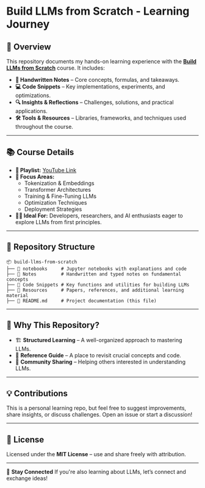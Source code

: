# Build LLMs from Scratch - Learning Journey

## 🚀 Overview
This repository documents my hands-on learning experience with the **[Build LLMs from Scratch](https://www.youtube.com/playlist?list=PLPTV0NXA_ZSgsLAr8YCgCwhPIJNNtexWu)** course. It includes:
- **📖 Handwritten Notes** – Core concepts, formulas, and takeaways.
- **💻 Code Snippets** – Key implementations, experiments, and optimizations.
- **🔍 Insights & Reflections** – Challenges, solutions, and practical applications.
- **🛠 Tools & Resources** – Libraries, frameworks, and techniques used throughout the course.

---

## 📚 Course Details
- **🎥 Playlist:** [YouTube Link](https://www.youtube.com/playlist?list=PLPTV0NXA_ZSgsLAr8YCgCwhPIJNNtexWu)
- **📌 Focus Areas:**
  - Tokenization & Embeddings
  - Transformer Architectures
  - Training & Fine-Tuning LLMs
  - Optimization Techniques
  - Deployment Strategies
- **👨‍💻 Ideal For:** Developers, researchers, and AI enthusiasts eager to explore LLMs from first principles.

---

## 📂 Repository Structure
```
📦 build-llms-from-scratch
├── 📁 notebooks     # Jupyter notebooks with explanations and code
├── 📁 Notes         # Handwritten and typed notes on fundamental concepts
├── 📁 Code Snippets # Key functions and utilities for building LLMs
├── 📁 Resources     # Papers, references, and additional learning material
├── 📜 README.md     # Project documentation (this file)
```
---

## 🌟 Why This Repository?
- 🏗️ **Structured Learning** – A well-organized approach to mastering LLMs.
- 🔄 **Reference Guide** – A place to revisit crucial concepts and code.
- 🤝 **Community Sharing** – Helping others interested in understanding LLMs.

---

## 💡 Contributions
This is a personal learning repo, but feel free to suggest improvements, share insights, or discuss challenges. Open an issue or start a discussion!

---

## 📜 License
Licensed under the **MIT License** – use and share freely with attribution.

---

🔗 **Stay Connected**
If you're also learning about LLMs, let’s connect and exchange ideas!
